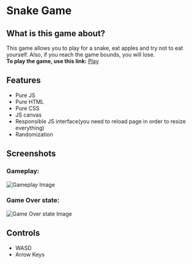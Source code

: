 # Snake Game

## What is this game about?
This game allows you to play for a snake, eat apples and try not to eat yourself. Also, if you reach the game bounds, you will lose. <br>
**To play the game, use this link:** [Play](https://ellywynn.github.io/snake-web/)

## Features
- Pure JS
- Pure HTML
- Pure CSS
- JS canvas
- Responsible JS interface(you need to reload page in order to resize everything)
- Randomization

## Screenshots
### Gameplay:
![Gameplay Image](https://sun9-35.userapi.com/impf/6_qciJ60hBaU2jIrR-r0BdQcl_kvm6zpTev36Q/glcx8VewD5I.jpg?size=1892x937&quality=96&proxy=1&sign=60a125c70f7b0762bb6a8b7b3cc21a38&type=album)

### Game Over state:
![Game Over state Image](https://sun9-34.userapi.com/impf/awyztAGpvecf0gun_uhmj8H0pyXyY9_AqmkR1g/dp6lB40Iv5g.jpg?size=1919x939&quality=96&proxy=1&sign=627684efbee4bc22d492b083848646a6&type=album)

## Controls
- WASD
- Arrow Keys
